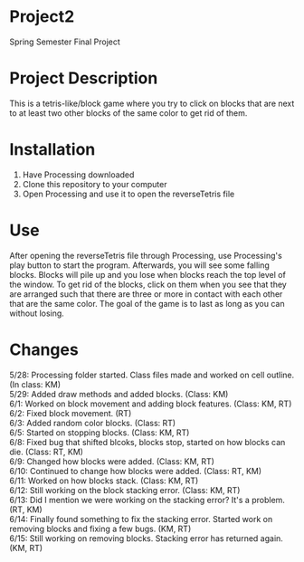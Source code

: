 # Project2
Spring Semester Final Project

Project Description
======
This is a tetris-like/block game where you try to click on blocks that are next to at least two other blocks of the same color to get rid of them. 

Installation
======
1. Have Processing downloaded
2. Clone this repository to your computer
3. Open Processing and use it to open the reverseTetris file

Use
======
After opening the reverseTetris file through Processing, use Processing's play button to start the program. Afterwards, you will see some falling blocks. Blocks will pile up and you lose when blocks reach the top level of the window. To get rid of the blocks, click on them when you see that they are arranged such that there are three or more in contact with each other that are the same color. The goal of the game is to last as long as you can without losing.

Changes 
======
5/28: Processing folder started. Class files made and worked on cell outline. (In class: KM) <br>
5/29: Added draw methods and added blocks. (Class: KM) <br>
6/1: Worked on block movement and adding block features. (Class: KM, RT) <br>
6/2: Fixed block movement. (RT) <br>
6/3: Added random color blocks. (Class: RT) <br>
6/5: Started on stopping blocks. (Class: KM, RT) <br>
6/8: Fixed bug that shifted blcoks, blocks stop, started on how blocks can die. (Class: RT, KM) <br>
6/9: Changed how blocks were added. (Class: KM, RT) <br>
6/10: Continued to change how blocks were added. (Class: RT, KM) <br>
6/11: Worked on how blocks stack. (Class: KM, RT) <br>
6/12: Still working on the block stacking error. (Class: KM, RT) <br>
6/13: Did I mention we were working on the stacking error? It's a problem. (RT, KM) <br>
6/14: Finally found something to fix the stacking error. Started work on removing blocks and fixing a few bugs. (KM, RT) <br>
6/15: Still working on removing blocks. Stacking error has returned again. (KM, RT) <br>
